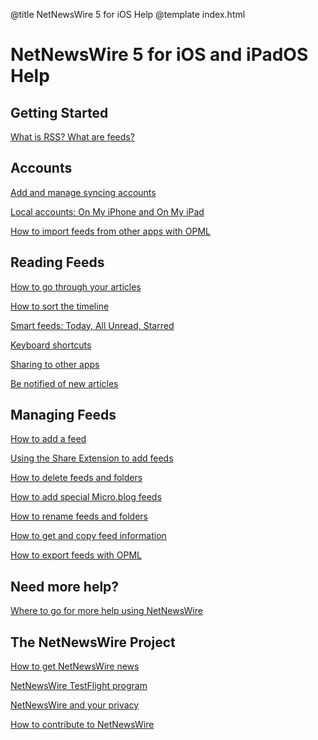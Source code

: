 @title NetNewsWire 5 for iOS Help
@template index.html

# NetNewsWire 5 for iOS and iPadOS Help



Getting Started
---------------

[What is RSS? What are feeds?](what-is-rss)



Accounts
--------

[Add and manage syncing accounts](syncing-accounts) <!--░▒▓█-->

[Local accounts: On My iPhone and On My iPad](on-my-ios-device)

[How to import feeds from other apps with OPML](import-opml)



Reading Feeds
-------------

[How to go through your articles](reading-articles) <!--░▒▓█-->

[How to sort the timeline](sorting-the-timeline)

[Smart feeds: Today, All Unread, Starred](smart-feeds)

[Keyboard shortcuts](keyboard-shortcuts) <!--***░▒▓***-->

[Sharing to other apps](sharing-articles) <!--░▒▓█-->

[Be notified of new articles](notifications)



Managing Feeds
--------------

[How to add a feed](adding-feeds) <!--░▒▓█-->

[Using the Share Extension to add feeds](share-extension)

[How to delete feeds and folders](deleting-feeds-folders)

[How to add special Micro.blog feeds](micro-blog-feeds)

[How to rename feeds and folders](renaming-feeds) <!--***░▒▓█***-->

[How to get and copy feed information](feed-info)

[How to export feeds with OPML](export-opml)



Need more help?
---------------

[Where to go for more help using NetNewsWire](getting-more-help)



The NetNewsWire Project
-----------------------

[How to get NetNewsWire news](netnewswire-news)

[NetNewsWire TestFlight program](testflight)

[NetNewsWire and your privacy](privacy)

[How to contribute to NetNewsWire](contributing)
